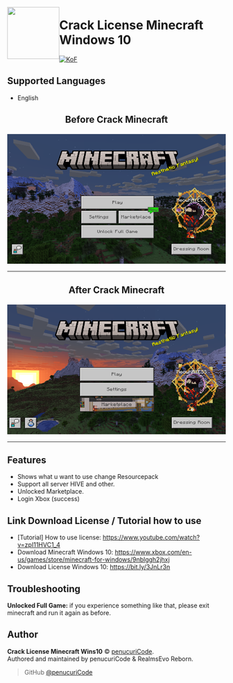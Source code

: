 <a href="https://dsc.gg/kof/"><img width="120" height="120" align="left" style="float: left" src="https://cdn.pixabay.com/photo/2016/11/11/14/49/minecraft-1816996_1280.png"></a>
# Crack License Minecraft Windows 10

[![KoF](https://img.shields.io/discord/857314563639476275?color=5865F2&logo=discord&logoColor=white&style=for-the-badge)](https://dsc.gg/kof/)

## Supported Languages
-   English

###

<h2><p align="center">Before Crack Minecraft</h2></p>
<p align="center">
  <img src="https://github.com/GarudaID/Crack-License-MinecraftWin10/blob/main/before.PNG" width="599" height="299"></a>
  </p>
  <hr>
  <h2><p align="center">After Crack Minecraft</h2></p>
<p align="center">
  <img src="https://github.com/GarudaID/Crack-License-MinecraftWin10/blob/main/after.PNG" width="599" height="299"></a>
  </p>
  <hr>

## Features

- Shows what u want to use change Resourcepack
- Support all server HIVE and other.
- Unlocked Marketplace.
- Login Xbox (success)

## Link Download License / Tutorial how to use

- [Tutorial] How to use license: https://www.youtube.com/watch?v=zpI11HVC1_4
- Download Minecraft Windows 10: https://www.xbox.com/en-us/games/store/minecraft-for-windows/9nblggh2jhxj
- Download License Windows 10: https://bit.ly/3JnLr3n

## Troubleshooting

**Unlocked Full Game:** if you experience something like that, please exit minecraft and run it again as before.

## Author

**Crack License Minecraft Wins10** © [penucuriCode](https://github.com/penucuriCode).  
Authored and maintained by penucuriCode & RealmsEvo Reborn.

> GitHub [@penucuriCode](https://github.com/penucuriCode)
